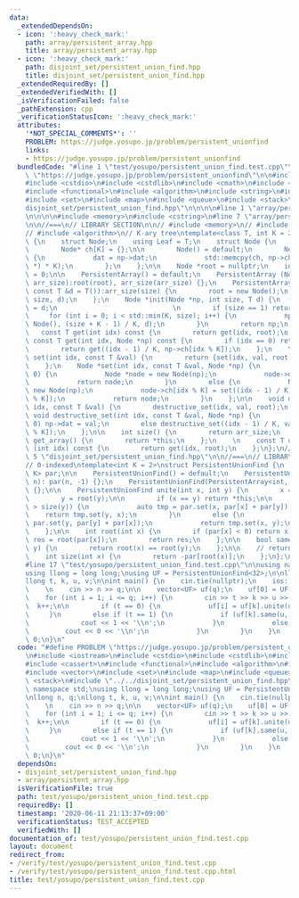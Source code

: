 ```yaml
---
data:
  _extendedDependsOn:
  - icon: ':heavy_check_mark:'
    path: array/persistent_array.hpp
    title: array/persistent_array.hpp
  - icon: ':heavy_check_mark:'
    path: disjoint_set/persistent_union_find.hpp
    title: disjoint_set/persistent_union_find.hpp
  _extendedRequiredBy: []
  _extendedVerifiedWith: []
  _isVerificationFailed: false
  _pathExtension: cpp
  _verificationStatusIcon: ':heavy_check_mark:'
  attributes:
    '*NOT_SPECIAL_COMMENTS*': ''
    PROBLEM: https://judge.yosupo.jp/problem/persistent_unionfind
    links:
    - https://judge.yosupo.jp/problem/persistent_unionfind
  bundledCode: "#line 1 \"test/yosupo/persistent_union_find.test.cpp\"\n#define PROBLEM\
    \ \"https://judge.yosupo.jp/problem/persistent_unionfind\"\n\n#include <iostream>\n\
    #include <cstdio>\n#include <cstdlib>\n#include <cmath>\n#include <cassert>\n\
    #include <functional>\n#include <algorithm>\n#include <string>\n#include <vector>\n\
    #include <set>\n#include <map>\n#include <queue>\n#include <stack>\n#line 1 \"\
    disjoint_set/persistent_union_find.hpp\"\n\n\n\n#line 1 \"array/persistent_array.hpp\"\
    \n\n\n\n#include <memory>\n#include <cstring>\n#line 7 \"array/persistent_array.hpp\"\
    \n\n//===\n// LIBRARY SECTION\n\n// #include <memory>\n// #include <cstring>\n\
    // #include <algorithm>\n// K-ary tree\ntemplate<class T, int K = 2>\nstruct PersistentArray\
    \ {\n    struct Node;\n    using Leaf = T;\n    struct Node {\n        T dat;\n\
    \        Node* ch[K] = {};\n\n        Node() = default;\n        Node(Node *np)\
    \ {\n            dat = np->dat;\n            std::memcpy(ch, np->ch, sizeof(Node\
    \ *) * K);\n        };\n    };\n\n    Node *root = nullptr;\n    int arr_size\
    \ = 0;\n\n    PersistentArray() = default;\n    PersistentArray (Node *root, int\
    \ arr_size):root(root), arr_size(arr_size) {};\n    PersistentArray(int size,\
    \ const T &d = T()):arr_size(size) {\n        root = new Node();\n        init(root,\
    \ size, d);\n    };\n    Node *init(Node *np, int size, T d) {\n        np->dat\
    \ = d;\n                             \n        if (size == 1) return np;\n   \
    \     for (int i = 0; i < std::min(K, size); i++) {\n            np->ch[i] = init(new\
    \ Node(), (size + K - 1) / K, d);\n        }\n        return np;\n    };\n\n \
    \   const T get(int idx) const {\n        return get(idx, root);\n    };\n   \
    \ const T get(int idx, Node *np) const {\n        if (idx == 0) return np->dat;\n\
    \        return get((idx - 1) / K, np->ch[idx % K]);\n    };\n    \n    PersistentArray\
    \ set(int idx, const T &val) {\n        return {set(idx, val, root), arr_size};\n\
    \    };\n    Node *set(int idx, const T &val, Node *np) {\n        if (idx ==\
    \ 0) {\n            Node *node = new Node(np);\n            node->dat = val;\n\
    \            return node;\n        }\n        else {\n            Node *node =\
    \ new Node(np);\n            node->ch[idx % K] = set((idx - 1) / K, val, np->ch[idx\
    \ % K]);\n            return node;\n        }\n    };\n\n    void destructive_set(int\
    \ idx, const T &val) {\n        destructive_set(idx, val, root);\n    };\n   \
    \ void destructive_set(int idx, const T &val, Node *np) {\n        if (idx ==\
    \ 0) np->dat = val;\n        else destructive_set((idx - 1) / K, val, np->ch[idx\
    \ % K]);\n    };\n\n    int size() {\n        return arr_size;\n    };\n    PersistentArray\
    \ get_array() {\n        return *this;\n    };\n    \n    const T operator []\
    \ (int idx) const {\n        return get(idx, root);\n    };\n};\n//===\n\n\n#line\
    \ 5 \"disjoint_set/persistent_union_find.hpp\"\n\n//===\n// LIBRARY SECTION\n\n\
    // 0-indexed\ntemplate<int K = 2>\nstruct PersistentUnionFind {\n    PersistentArray<int,\
    \ K> par;\n\n    PersistentUnionFind() = default;\n    PersistentUnionFind(int\
    \ n): par(n, -1) {};\n    PersistentUnionFind(PersistentArray<int, K> arr):par(arr)\
    \ {};\n\n    PersistentUnionFind unite(int x, int y) {\n        x = root(x);\n\
    \        y = root(y);\n\n        if (x == y) return *this;\n\n        if (size(x)\
    \ > size(y)) {\n            auto tmp = par.set(x, par[x] + par[y]);\n        \
    \    return tmp.set(y, x);\n        }\n        else {\n            auto tmp =\
    \ par.set(y, par[y] + par[x]);\n            return tmp.set(x, y);\n        }\n\
    \    };\n\n    int root(int x) {\n        if (par[x] < 0) return x;\n        int\
    \ res = root(par[x]);\n        return res;\n    };\n\n    bool same(int x, int\
    \ y) {\n        return root(x) == root(y);\n    };\n\n    // return size of set\n\
    \    int size(int x) {\n        return -par[root(x)];\n    };\n};\n//===\n\n\n\
    #line 17 \"test/yosupo/persistent_union_find.test.cpp\"\n\nusing namespace std;\n\
    using llong = long long;\nusing UF = PersistentUnionFind<32>;\n\nllong n, q;\n\
    llong t, k, u, v;\n\nint main() {\n    cin.tie(nullptr);\n    ios::sync_with_stdio(false);\n\
    \    \n    cin >> n >> q;\n\n    vector<UF> uf(q);\n    uf[0] = UF(n);\n    \n\
    \    for (int i = 1; i <= q; i++) {\n        cin >> t >> k >> u >> v;\n      \
    \  k++;\n\n        if (t == 0) {\n            uf[i] = uf[k].unite(u, v);\n   \
    \     }\n        else if (t == 1) {\n            if (uf[k].same(u, v)) {\n   \
    \             cout << 1 << '\\n';\n            }\n            else {\n       \
    \         cout << 0 << '\\n';\n            }\n        }\n    }\n     \n    return\
    \ 0;\n}\n"
  code: "#define PROBLEM \"https://judge.yosupo.jp/problem/persistent_unionfind\"\n\
    \n#include <iostream>\n#include <cstdio>\n#include <cstdlib>\n#include <cmath>\n\
    #include <cassert>\n#include <functional>\n#include <algorithm>\n#include <string>\n\
    #include <vector>\n#include <set>\n#include <map>\n#include <queue>\n#include\
    \ <stack>\n#include \"../../disjoint_set/persistent_union_find.hpp\"\n\nusing\
    \ namespace std;\nusing llong = long long;\nusing UF = PersistentUnionFind<32>;\n\
    \nllong n, q;\nllong t, k, u, v;\n\nint main() {\n    cin.tie(nullptr);\n    ios::sync_with_stdio(false);\n\
    \    \n    cin >> n >> q;\n\n    vector<UF> uf(q);\n    uf[0] = UF(n);\n    \n\
    \    for (int i = 1; i <= q; i++) {\n        cin >> t >> k >> u >> v;\n      \
    \  k++;\n\n        if (t == 0) {\n            uf[i] = uf[k].unite(u, v);\n   \
    \     }\n        else if (t == 1) {\n            if (uf[k].same(u, v)) {\n   \
    \             cout << 1 << '\\n';\n            }\n            else {\n       \
    \         cout << 0 << '\\n';\n            }\n        }\n    }\n     \n    return\
    \ 0;\n}\n"
  dependsOn:
  - disjoint_set/persistent_union_find.hpp
  - array/persistent_array.hpp
  isVerificationFile: true
  path: test/yosupo/persistent_union_find.test.cpp
  requiredBy: []
  timestamp: '2020-06-11 21:13:37+09:00'
  verificationStatus: TEST_ACCEPTED
  verifiedWith: []
documentation_of: test/yosupo/persistent_union_find.test.cpp
layout: document
redirect_from:
- /verify/test/yosupo/persistent_union_find.test.cpp
- /verify/test/yosupo/persistent_union_find.test.cpp.html
title: test/yosupo/persistent_union_find.test.cpp
---
```

